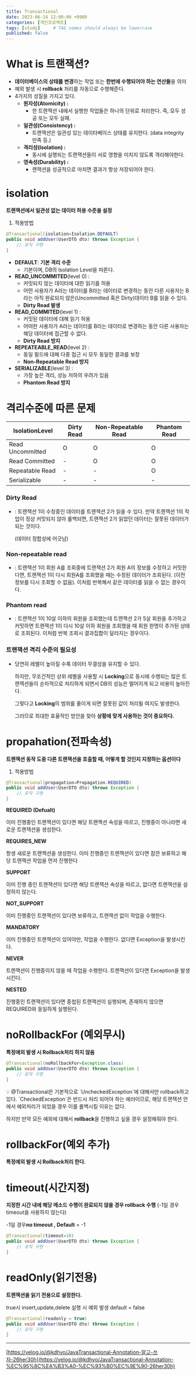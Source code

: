 ```yaml
---
title: Transactional 
date: 2023-06-14 12:00:00 +0900
categories: [개인프로젝트]
tags: [study]     # TAG names should always be lowercase
published: false
---
```

# What is 트랜잭션?

- **데이터베이스의 상태를 변경**하는 작업 또는 **한번에 수행되어야 하는 연산들**을 의미
- 예외 발생 시 **rollback** 처리를 자동으로 수행해준다.
- 4가지의 성질을 가지고 있다.
    - **원자성(Atomicity) :**
        - 한 트랜잭션 내에서 실행한 작업들은 하나의 단위로 처리한다. 즉, 모두 성공 또는 모두 실패.
    - **일관성(Consistency) :**
        - 트랜잭션은 일관성 있는 데이타베이스 상태를 유지한다. (data integrity 만족 등.)
    - **격리성(Isolation) :**
        - 동시에 실행되는 트랜잭션들이 서로 영향을 미치지 않도록 격리해야한다.
    - **영속성(Durability) :**
        - 랜잭션을 성공적으로 마치면 결과가 항상 저장되어야 한다.

# isolation

**트랜잭션에서 일관성 없는 데이터 허용 수준을 설정**

1. 적용방법

```java
@Transactional(isolation=Isolation.DEFAULT)
public void addUser(UserDTO dto) throws Exception {
	// 로직 구현
}
```

- **DEFAULT**: **기본 격리 수준**
    - 기본이며, DB의 lsolation Level을 따른다.
- **READ_UNCOMMITED**(level 0) :
    - 커밋되지 않는 데이터에 대한 읽기를 허용
    - 어떤 사용자가 A라는 데이터를 B라는 데이터로 변경하는 동안 다른 사용자는 B라는 아직 완료되지 않은(Uncommitted 혹은 Dirty)데이터 B를 읽을 수 있다.
    - **Dirty Read 발생**
- **READ_COMMITED**(level 1) :
    - 커밋된 데이터에 대해 읽기 허용
    - 어떠한 사용자가 A라는 데이터를 B라는 데이터로 변경하는 동안 다른 사용자는 해당 데이터에 접근할 수 없다.
    - **Dirty Read 방지**
- **REPEATEABLE_READ**(level 2) :
    - 동일 필드에 대해 다중 접근 시 모두 동일한 결과를 보장
    - **Non-Repeatable Read 방지**
- **SERIALIZABLE**(level 3) :
    - 가장 높은 격리, 성능 저하의 우려가 있음
    - **Phantom Read 방지**

# 격리수준에 따른 문제

| IsolationLevel | Dirty Read | Non-Repeatable Read | Phantom Read |
| --- | --- | --- | --- |
| Read Uncommitted | O | O | O |
| Read Committed | - | O | O |
| Repeatable Read | - | - | O |
| Serializable | - | - | - |

### Dirty Read

- : 트랜잭션 1이 수정중인 데이터를 트랜잭션 2가 읽을 수 있다. 만약 트랜잭션 1의 작업이 정상 커밋되지 않아 롤백되면, 트랜잭션 2가 읽었던 데이터는 잘못된 데이터가 되는 것이다.
    
    (데이터 정합성에 어긋남)
    

### Non-repeatable read

- : 트랜잭션 1이 회원 A를 조회중에 트랜잭션 2가 회원 A의 정보를 수정하고 커밋한다면, 트랜잭션 1이 다시 회원A를 조회했을 때는 수정된 데이터가 조회된다. (이전 정보를 다시 조회할 수 없음). 이처럼 반복해서 같은 데이터를 읽을 수 없는 경우이다.

### Phantom read

- : 트랜잭션 1이 10살 이하의 회원을 조회했는데 트랜잭션 2가 5살 회원을 추가하고 커밋하면 트랜잭션 1이 다시 10살 이하 회원을 조회했을 때 회원 한명이 추가된 상태로 조회된다. 이처럼 반복 조회시 결과집합이 달라지는 경우이다.

### 트랜잭션 격리 수준의 필요성

- 당연히 레벨이 높아질 수록 데이터 무결성을 유지할 수 있다.
    
    하지만, 무조건적인 상위 레벨을 사용할 시 **Locking**으로 동시에 수행되는 많은 트랜잭션들이 순차적으로 처리하게 되면서 DB의 성능은 떨어지게 되고 비용이 높아진다.
    
    그렇다고 **Locking**의 범위를 줄이게 되면 잘못된 값이 처리될 여지도 발생한다.
    
    그러므로 최대한 효율적인 방안을 찾아 **상황에 맞게 사용하는 것이 중요하다.**
# propahation(전파속성)

**트랜잭션 동작 도중 다른 트랜잭션을 호출할 때, 어떻게 할 것인지 지정하는 옵션이다**

1. 적용방법

```java
@Transactional(propagation=Propagation.REQUIRED)
public void addUser(UserDTO dto) throws Exception {
	// 로직 구현
}
```

**REQUIRED (Defualt)**

이미 진행중인 트랜잭션이 있다면 해당 트랜잭션 속성을 따르고, 진행중이 아니라면 새로운 트랜잭션을 생성한다.

**REQUIRES_NEW**

항생 새로운 트랜잭션을 생성한다. 이미 진행중인 트랜잭션이 있다면 잠깐 보류하고 해당 트랜잭션 작업을 먼저 진행한다

**SUPPORT**

이미 진행 중인 트랜잭션이 있다면 해당 트랜잭션 속성을 따르고, 없다면 트랜잭션을 설정하지 않는다.

**NOT_SUPPORT**

이미 진행중인 트랜잭션이 있다면 보류하고, 트랜잭션 없이 작업을 수행한다.

**MANDATORY**

이미 진행중인 트랜잭션이 있어야만, 작업을 수행한다. 없다면 Exception을 발생시킨다.

**NEVER**

트랜잭션이 진행중이지 않을 때 작업을 수행한다. 트랜잭션이 있다면 Exception을 발생시킨다.

**NESTED**

진행중인 트랜잭션이 있다면 중첩된 트랜잭션이 실행되며, 존재하지 않으면 REQUIRED와 동일하게 실행된다.

# **noRollbackFor (예외무시)**

**특정예외 발생 시 Rollback처리 하지 않음**

```java
@Transactional(noRollbackFor=Exception.class)
public void addUser(UserDTO dto) throws Exception {
	// 로직 구현
}
```

<aside>
💡 @Transactional은 기본적으로 `UncheckedException`에 대해서만 rollback하고 있다.  
`CheckedException`은 반드시 처리 되어야 하는 에러이므로, 해당 트랜잭션 안에서 예외처리가 되었을 경우 이를 롤백시킬 이유는 없다.  
  
 하지만 만약 모든 예외에 대해서 **rollback**을 진행하고 싶을 경우 설정해줘야 한다.

</aside>

# r**ollbackFor(예외 추가)**

**특정예외 발생 시 Rollback처리 한다.**

# **timeout(시간지정)**

**지정한 시간 내에 해당 메소드 수행이 완료되지 않을 경우 rollback 수행**
(-1일 경우 timeout을 사용하지 않는다)

-1일 경우**no timeout  ,  Default** = -1

```java
@Transactional(timeout=10)
public void addUser(UserDTO dto) throws Exception {
	// 로직 구현
}
```

# **readOnly(읽기전용)**

**트랜잭션을 읽기 전용으로 설정한다.**

true시 insert,update,delete 실행 시 예외 발생
default = false

```java
@Transactional(readonly = true)
public void addUser(UserDTO dto) throws Exception {
	// 로직 구현
}
```

---

[https://velog.io/@kdhyo/JavaTransactional-Annotation-알고-쓰자-26her30h](https://velog.io/@kdhyo/JavaTransactional-Annotation-%EC%95%8C%EA%B3%A0-%EC%93%B0%EC%9E%90-26her30h)